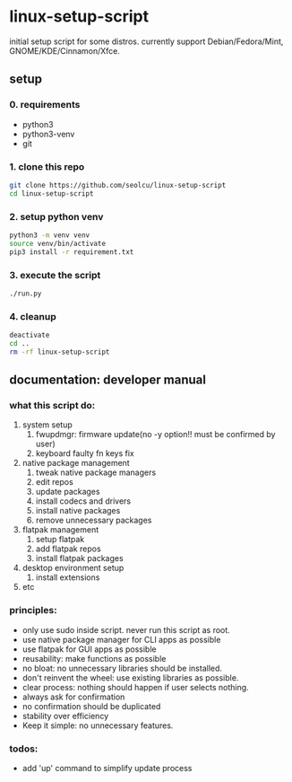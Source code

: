 # linux-setup-script

initial setup script for some distros.
currently support Debian/Fedora/Mint, GNOME/KDE/Cinnamon/Xfce.

## setup

### 0. requirements

- python3
- python3-venv
- git

### 1. clone this repo

```bash
git clone https://github.com/seolcu/linux-setup-script
cd linux-setup-script
```

### 2. setup python venv

```bash
python3 -m venv venv
source venv/bin/activate
pip3 install -r requirement.txt
```

### 3. execute the script

```bash
./run.py
```

### 4. cleanup

```bash
deactivate
cd ..
rm -rf linux-setup-script
```

## documentation: developer manual

### what this script do:

1. system setup
   1. fwupdmgr: firmware update(no -y option!! must be confirmed by user)
   2. keyboard faulty fn keys fix
2. native package management
   1. tweak native package managers
   2. edit repos
   3. update packages
   4. install codecs and drivers
   5. install native packages
   6. remove unnecessary packages
3. flatpak management
   1. setup flatpak
   2. add flatpak repos
   3. install flatpak packages
4. desktop environment setup
   1. install extensions
5. etc

### principles:

- only use sudo inside script. never run this script as root.
- use native package manager for CLI apps as possible
- use flatpak for GUI apps as possible
- reusability: make functions as possible
- no bloat: no unnecessary libraries should be installed.
- don't reinvent the wheel: use existing libraries as possible.
- clear process: nothing should happen if user selects nothing.
- always ask for confirmation
- no confirmation should be duplicated
- stability over efficiency
- Keep it simple: no unnecessary features.

### todos:

- add 'up' command to simplify update process
